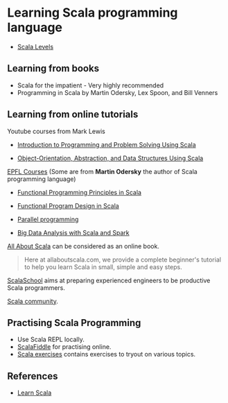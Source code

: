 # Learning Scala programming language

* [Scala Levels](https://www.scala-lang.org/old/node/8610)

## Learning from books

* Scala for the impatient - Very highly recommended
* Programming in Scala by Martin Odersky, Lex Spoon, and Bill Venners

## Learning from online tutorials

Youtube courses from Mark Lewis

* [Introduction to Programming and Problem Solving Using Scala](https://www.youtube.com/playlist?list=PLLMXbkbDbVt9MIJ9DV4ps-_trOzWtphYO)

* [Object-Orientation, Abstraction, and Data Structures Using Scala](https://www.youtube.com/playlist?list=PLLMXbkbDbVt8JLumqKj-3BlHmEXPIfR42)

[EPFL Courses](https://courseware.epfl.ch/) (Some are from **Martin Odersky** the author of Scala programming language)

* [Functional Programming Principles in Scala](https://courseware.epfl.ch/courses/course-v1:EPFL+progfun1+2018_T1/about)

* [Functional Program Design in Scala](https://courseware.epfl.ch/courses/course-v1:EPFL+progfun2+2018_T1/about)

* [Parallel programming](https://courseware.epfl.ch/courses/course-v1:EPFL+parprog1+2018_T1/about)

* [Big Data Analysis with Scala and Spark](https://courseware.epfl.ch/courses/course-v1:EPFL+scala-spark-big-data+2018-T1/about)

[All About Scala](http://allaboutscala.com/#scala-introduction) can be considered as an online book.
> Here at allaboutscala.com, we provide a complete beginner's tutorial to help you learn Scala in small, simple and easy steps.

[ScalaSchool](http://twitter.github.io/scala_school/) aims at preparing experienced engineers to be productive Scala programmers.

[Scala community](https://www.scala-lang.org/community/).

## Practising Scala Programming

* Use Scala REPL locally.
* [ScalaFiddle](https://scalafiddle.io/) for practising online.
* [Scala exercises](https://www.scala-exercises.org/) contains exercises to tryout on various topics.

## References

* [Learn Scala](https://docs.scala-lang.org/learn.html)
